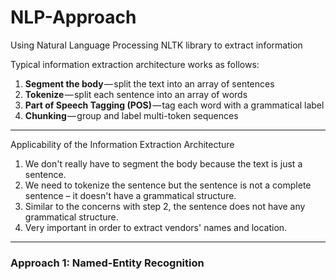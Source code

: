 # NLP-Approach
Using Natural Language Processing NLTK library to extract information 

Typical information extraction architecture works as follows:

1. **Segment the body** — split the text into an array of sentences
2. **Tokenize** — split each sentence into an array of words
3. **Part of Speech Tagging (POS)** — tag each word with a grammatical label
4. **Chunking** — group and label multi-token sequences

--- 

Applicability of the Information Extraction Architecture
1. We don't really have to segment the body because the text is just a sentence.
2. We need to tokenize the sentence but the sentence is not a complete sentence – it doesn't have a grammatical structure.
3. Similar to the concerns with step 2, the sentence does not have any grammatical structure.
4. Very important in order to extract vendors' names and location.

---

### Approach 1: Named-Entity Recognition
